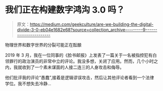 # 我们正在构建数字鸿沟 3.0 吗？

> 原文：<https://medium.com/geekculture/are-we-building-the-digital-divide-3-0-eb04e1682e68?source=collection_archive---------9----------------------->

物理世界和数字世界的分裂可能正在酝酿

2019 年 3 月，我在一位同事的《脸书邮报》上发表了一篇关于一名被指控犯有白领罪行的政治演员的非常中立的评论。我没多想，关闭了应用。然而，几个小时之内，我就收到了一个素未谋面的人接二连三的人身攻击和侮辱。

他们批评我的评论“愚蠢”,接着是逻辑谬误攻击，然后让其他评论者看到一个法律学位。我不想失去冷静…